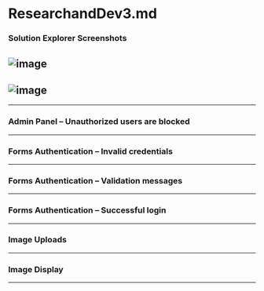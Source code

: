 # ResearchandDev3.md 
### Solution Explorer Screenshots
![image](https://github.com/user-attachments/assets/2611d2f4-13ed-4198-9489-028bec6dc52d)
---
![image](https://github.com/user-attachments/assets/f17413f1-ed17-4187-9344-6ed0e8717cf0)
---

---
### Admin Panel – Unauthorized users are blocked

---

### Forms Authentication – Invalid credentials

---

### Forms Authentication – Validation messages

--- 

### Forms Authentication – Successful login

--- 

### Image Uploads 

---

### Image Display

---
